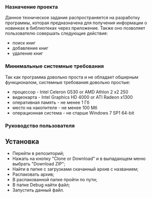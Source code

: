 ### Назначение проекта
Данное техническое задание распространяется на разработку программы, которая предназначена для получения информации о новинках в библиотеках через приложение. Также оно позволяет пользователю совершать следующие действия:

* поиск книг
* добавление книг
* удаление книг
### Минимальные системные требования
Так как программа довольно проста и не обладает обширным функционалом, системные требования довольно простые:

* процессор - Intel Celeron G530 or AMD Athlon 2 x2 250
* видеокарта - Intel Graphics HD 4000 or ATI Radeon x1300
* оперативная память - не менее 1 Гб
* место на накопителе - не менее 100 Мб
* операционная система - не старше Windows 7 SP1 64-bit
### Руководство пользователя
## Установка
* Перейти в репозиторий;
* Нажать на кнопку "Clone or Download" и в выпадающем меню выбрать "Download ZIP";
* Найти в папке с загрузками скачанный архив с названием;
* Распаковать архив;
* В распакованной папке пройти по пути;
* В папке Debug найти файл;
* Запустить данный файл.
